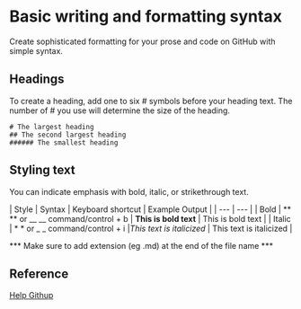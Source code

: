 # Basic writing and formatting syntax
Create sophisticated formatting for your prose and code on GitHub with simple syntax.

## Headings
To create a heading, add one to six # symbols before your heading text. The number of # you use will determine the size of the heading.
```
# The largest heading
## The second largest heading
###### The smallest heading
```
## Styling text
You can indicate emphasis with bold, italic, or strikethrough text.

|   Style   |   Syntax  |   Keyboard shortcut   |   Example	Output  |
| ---   |   --- |
|   Bold    |   ** ** or __ __	command/control + b |	**This is bold text**   |   This is bold text   |
|   Italic  |	* * or _ _	command/control + i	    |*This text is italicized*	|   This text is italicized |

*** Make sure to add extension (eg .md) at the end of the file name ***

## Reference
[Help Githup](https://help.github.com/en/github/writing-on-github/basic-writing-and-formatting-syntax)